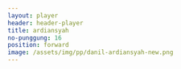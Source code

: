 ```yaml
---
layout: player
header: header-player
title: ardiansyah
no-punggung: 16
position: forward
image: /assets/img/pp/danil-ardiansyah-new.png
---
```

